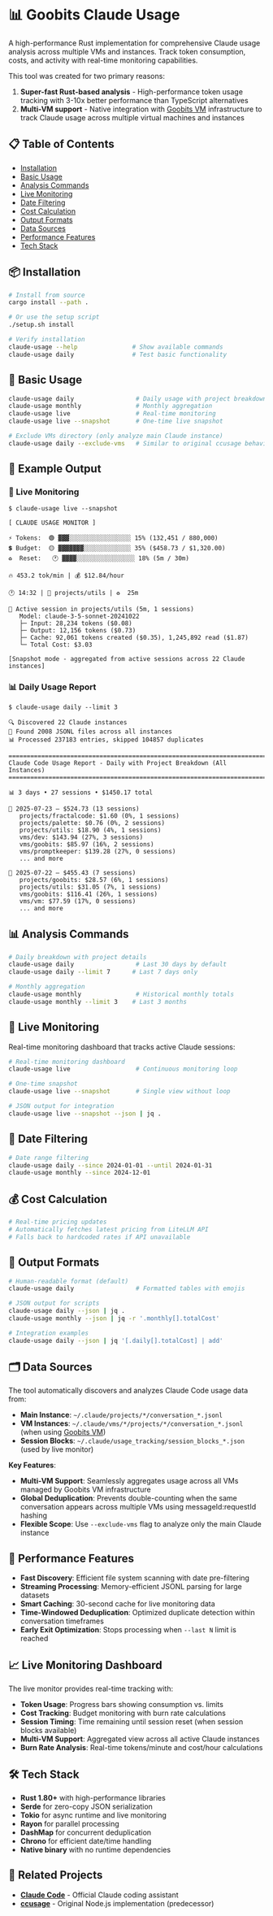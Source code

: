 # 📊 Goobits Claude Usage

A high-performance Rust implementation for comprehensive Claude usage analysis across multiple VMs and instances. Track token consumption, costs, and activity with real-time monitoring capabilities. 

This tool was created for two primary reasons:
1. **Super-fast Rust-based analysis** - High-performance token usage tracking with 3-10x better performance than TypeScript alternatives
2. **Multi-VM support** - Native integration with [Goobits VM](https://github.com/goobits/vm) infrastructure to track Claude usage across multiple virtual machines and instances

## 📋 Table of Contents

- [Installation](#-installation)
- [Basic Usage](#-basic-usage)
- [Analysis Commands](#-analysis-commands)
- [Live Monitoring](#-live-monitoring)
- [Date Filtering](#-date-filtering)
- [Cost Calculation](#-cost-calculation)
- [Output Formats](#-output-formats)
- [Data Sources](#-data-sources)
- [Performance Features](#-performance-features)
- [Tech Stack](#️-tech-stack)

## 📦 Installation

```bash
# Install from source
cargo install --path .

# Or use the setup script
./setup.sh install

# Verify installation
claude-usage --help               # Show available commands
claude-usage daily                # Test basic functionality
```

## 🎯 Basic Usage

```bash
claude-usage daily                 # Daily usage with project breakdown (includes VMs)
claude-usage monthly               # Monthly aggregation
claude-usage live                  # Real-time monitoring
claude-usage live --snapshot       # One-time live snapshot

# Exclude VMs directory (only analyze main Claude instance)
claude-usage daily --exclude-vms   # Similar to original ccusage behavior
```

## 📸 Example Output

### 🔴 Live Monitoring

```
$ claude-usage live --snapshot

[ CLAUDE USAGE MONITOR ]

⚡ Tokens:  🟢 ▓▓▓░░░░░░░░░░░░░░░░░ 15% (132,451 / 880,000)
💲 Budget:  🟡 ▓▓▓▓▓▓▓░░░░░░░░░░░░░ 35% ($458.73 / $1,320.00)
♻️  Reset:   🕐 ▓▓▓▓░░░░░░░░░░░░░░░░ 18% (5m / 30m)

🔥 453.2 tok/min | 💰 $12.84/hour

🕐 14:32 | 🏁 projects/utils | ♻️  25m

📝 Active session in projects/utils (5m, 1 sessions)
   Model: claude-3-5-sonnet-20241022
   ├─ Input: 28,234 tokens ($0.08)
   ├─ Output: 12,156 tokens ($0.73)
   ├─ Cache: 92,061 tokens created ($0.35), 1,245,892 read ($1.87)
   └─ Total Cost: $3.03

[Snapshot mode - aggregated from active sessions across 22 Claude instances]
```

### 📊 Daily Usage Report

```
$ claude-usage daily --limit 3

🔍 Discovered 22 Claude instances
📁 Found 2008 JSONL files across all instances
📊 Processed 237183 entries, skipped 104857 duplicates

================================================================================
Claude Code Usage Report - Daily with Project Breakdown (All Instances)
================================================================================

📊 3 days • 27 sessions • $1450.17 total

📅 2025-07-23 — $524.73 (13 sessions)
   projects/fractalcode: $1.60 (0%, 1 sessions)
   projects/palette: $0.76 (0%, 2 sessions)
   projects/utils: $18.90 (4%, 1 sessions)
   vms/dev: $143.94 (27%, 3 sessions)
   vms/goobits: $85.97 (16%, 2 sessions)
   vms/promptkeeper: $139.28 (27%, 0 sessions)
   ... and more

📅 2025-07-22 — $455.43 (7 sessions)
   projects/goobits: $28.57 (6%, 1 sessions)
   projects/utils: $31.05 (7%, 1 sessions)
   vms/goobits: $116.41 (26%, 1 sessions)
   vms/vm: $77.59 (17%, 0 sessions)
   ... and more
```

## 📊 Analysis Commands

```bash
# Daily breakdown with project details
claude-usage daily                 # Last 30 days by default
claude-usage daily --limit 7      # Last 7 days only

# Monthly aggregation
claude-usage monthly               # Historical monthly totals
claude-usage monthly --limit 3    # Last 3 months
```

## 🔴 Live Monitoring

Real-time monitoring dashboard that tracks active Claude sessions:

```bash
# Real-time monitoring dashboard
claude-usage live                  # Continuous monitoring loop

# One-time snapshot
claude-usage live --snapshot       # Single view without loop

# JSON output for integration
claude-usage live --snapshot --json | jq .
```

## 📅 Date Filtering

```bash
# Date range filtering
claude-usage daily --since 2024-01-01 --until 2024-01-31
claude-usage monthly --since 2024-12-01
```

## 💰 Cost Calculation

```bash
# Real-time pricing updates
# Automatically fetches latest pricing from LiteLLM API
# Falls back to hardcoded rates if API unavailable
```

## 📄 Output Formats

```bash
# Human-readable format (default)
claude-usage daily                 # Formatted tables with emojis

# JSON output for scripts
claude-usage daily --json | jq .
claude-usage monthly --json | jq -r '.monthly[].totalCost'

# Integration examples
claude-usage daily --json | jq '[.daily[].totalCost] | add'
```

## 🗂️ Data Sources

The tool automatically discovers and analyzes Claude Code usage data from:

- **Main Instance**: `~/.claude/projects/*/conversation_*.jsonl`
- **VM Instances**: `~/.claude/vms/*/projects/*/conversation_*.jsonl` (when using [Goobits VM](https://github.com/goobits/vm))
- **Session Blocks**: `~/.claude/usage_tracking/session_blocks_*.json` (used by live monitor)

**Key Features**:
- **Multi-VM Support**: Seamlessly aggregates usage across all VMs managed by Goobits VM infrastructure
- **Global Deduplication**: Prevents double-counting when the same conversation appears across multiple VMs using messageId:requestId hashing
- **Flexible Scope**: Use `--exclude-vms` flag to analyze only the main Claude instance

## 🚀 Performance Features

- **Fast Discovery**: Efficient file system scanning with date pre-filtering
- **Streaming Processing**: Memory-efficient JSONL parsing for large datasets
- **Smart Caching**: 30-second cache for live monitoring data
- **Time-Windowed Deduplication**: Optimized duplicate detection within conversation timeframes
- **Early Exit Optimization**: Stops processing when `--last N` limit is reached

## 📈 Live Monitoring Dashboard

The live monitor provides real-time tracking with:

- **Token Usage**: Progress bars showing consumption vs. limits
- **Cost Tracking**: Budget monitoring with burn rate calculations
- **Session Timing**: Time remaining until session reset (when session blocks available)
- **Multi-VM Support**: Aggregated view across all active Claude instances
- **Burn Rate Analysis**: Real-time tokens/minute and cost/hour calculations

## 🛠️ Tech Stack

- **Rust 1.80+** with high-performance libraries
- **Serde** for zero-copy JSON serialization
- **Tokio** for async runtime and live monitoring
- **Rayon** for parallel processing
- **DashMap** for concurrent deduplication
- **Chrono** for efficient date/time handling
- **Native binary** with no runtime dependencies

## 🔗 Related Projects

- **[Claude Code](https://claude.ai/code)** - Official Claude coding assistant
- **[ccusage](https://github.com/ryoppippi/ccusage)** - Original Node.js implementation (predecessor)
